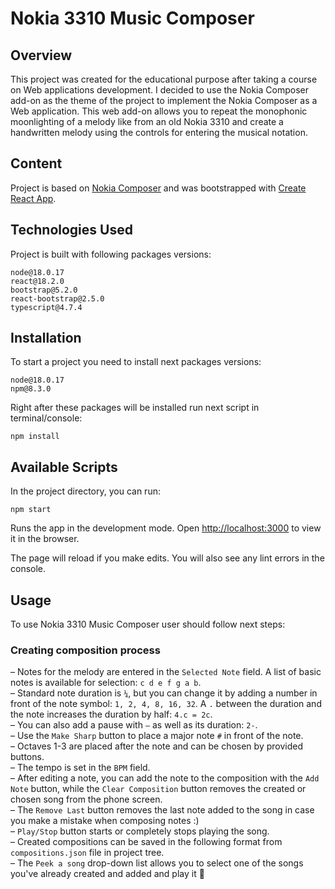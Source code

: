 # Nokia 3310 Music Composer

## Overview

This project was created for the educational purpose after taking a course on Web applications development.
I decided to use the Nokia Composer add-on as the theme of the project to implement the Nokia Composer as a Web application.
This web add-on allows you to repeat the monophonic moonlighting of a melody like from an old Nokia 3310 and create a handwritten melody using the controls for entering the musical notation.

## Content

Project is based on [Nokia Composer](https://github.com/zserge/nokia-composer) and was bootstrapped with [Create React App](https://github.com/facebook/create-react-app).

## Technologies Used

Project is built with following packages versions:

`node@18.0.17`\
`react@18.2.0`\
`bootstrap@5.2.0`\
`react-bootstrap@2.5.0`\
`typescript@4.7.4`

## Installation

To start a project you need to install next packages versions:

`node@18.0.17`\
`npm@8.3.0`

Right after these packages will be installed run next script in terminal/console:

```
npm install
```

## Available Scripts

In the project directory, you can run:

```
npm start
```

Runs the app in the development mode.
Open [http://localhost:3000](http://localhost:3000) to view it in the browser.

The page will reload if you make edits.
You will also see any lint errors in the console.

## Usage

To use Nokia 3310 Music Composer user should follow next steps:

### Creating composition process

– Notes for the melody are entered in the `Selected Note` field. A list of basic notes is available for selection: `c d e f g a b`.\
– Standard note duration is `¼`, but you can change it by adding a number in front of the note symbol: `1, 2, 4, 8, 16, 32`. A `.` between the duration and the note increases the duration by half: `4.c = 2c`.\
– You can also add a pause with `–` as well as its duration: `2-`.\
– Use the `Make Sharp` button to place a major note `#` in front of the note.\
– Octaves 1-3 are placed after the note and can be chosen by provided buttons.\
– The tempo is set in the `BPM` field.\
– After editing a note, you can add the note to the composition with the `Add Note` button, while the `Clear Composition` button removes the created or chosen song from the phone screen.\
– The `Remove Last` button removes the last note added to the song in case you make a mistake when composing notes :)\
– `Play/Stop` button starts or completely stops playing the song.\
– Created compositions can be saved in the following format from `compositions.json` file in project tree.\
– The `Peek a song` drop-down list allows you to select one of the songs you've already created and added and play it 🙂
